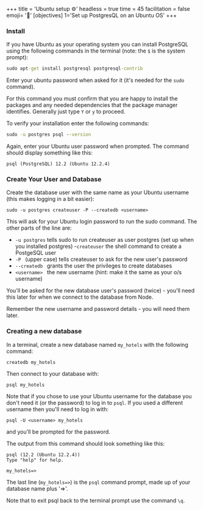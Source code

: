 +++
title = 'Ubuntu setup ⚙️'
headless = true
time = 45
facilitation = false
emoji= '🧩'
[objectives]
    1='Set up PostgresQL on an Ubuntu OS'
+++

### Install

If you have Ubuntu as your operating system you can install PostgreSQL using the following commands in the terminal (note: the `$` is the system prompt):

```cmd
sudo apt-get install postgresql postgresql-contrib
```

Enter your ubuntu password when asked for it (it's needed for the `sudo` command).

For this command you must confirm that you are happy to install the packages and any needed dependencies that the package manager identifies. Generally just type `Y` or `y` to proceed.

To verify your installation enter the following commands:

```cmd
sudo -u postgres psql --version
```

Again, enter your Ubuntu user password when prompted. The command should display something like this:

`psql (PostgreSQL) 12.2 (Ubuntu 12.2.4)`

### Create Your User and Database

Create the database user with the same name as your Ubuntu username (this makes logging in a bit easier):

```
sudo -u postgres createuser -P --createdb <username>
```

This will ask for your Ubuntu login password to run the sudo command. The other parts of the line are:

- `-u postgres` tells sudo to run createuser as user postgres (set up when you installed postgres) -`createuser` the shell command to create a PostgeSQL user
- `-P ` (upper case) tells createuser to ask for the new user's password
- `--createdb ` grants the user the privileges to create databases
- `<username> ` the new username (hint: make it the same as your o/s username)

You'll be asked for the new database user's password (twice) - you'll need this later for when we connect to the database from Node.

Remember the new username and password details - you will need them later.

### Creating a new database

In a terminal, create a new database named `my_hotels` with the following command:

```
createdb my_hotels
```

Then connect to your database with:

```
psql my_hotels
```

Note that if you chose to use your Ubuntu username for the database you don't need it (or the password) to log in to `psql`. If you used a different username then you'll need to log in with:

```
psql -U <username> my_hotels
```

and you'll be prompted for the password.

The output from this command should look something like this:

```
psql (12.2 (Ubuntu 12.2.4))
Type "help" for help.

my_hotels=>
```

The last line (`my_hotels=>`) is the `psql` command prompt, made up of your database name plus '=>'.

Note that to exit psql back to the terminal prompt use the command `\q`.
